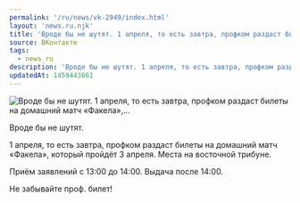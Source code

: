 ```yaml
---
permalink: '/ru/news/vk-2949/index.html'
layout: 'news.ru.njk'
title: 'Вроде бы не шутят. 1 апреля, то есть завтра, профком раздаст билеты на домашний матч «Факела»,'
source: ВКонтакте
tags:
  - news_ru
description: 'Вроде бы не шутят. 1 апреля, то есть завтра, профком раздаст билеты на домашний матч «Факела»,…'
updatedAt: 1459443661
---
```

![Вроде бы не шутят. 1 апреля, то есть завтра, профком раздаст билеты на домашний матч «Факела»,…](https://sun9-39.userapi.com/impf/c631228/v631228029/1fe25/LuvAlrVgsTs.jpg?size=800x533&quality=96&proxy=1&sign=a4f31d1df330efd769c368d022e2db31&c_uniq_tag=la6zyTSnH-sqKwY2OnC-8qMg4Ftj2x28GAENBlIi328&type=album)

Вроде бы не шутят.

1 апреля, то есть завтра, профком раздаст билеты на домашний матч «Факела», который пройдёт 3 апреля. Места на восточной трибуне.

Приём заявлений с 13:00 до 14:00. Выдача после 14:00.

Не забывайте проф. билет!
